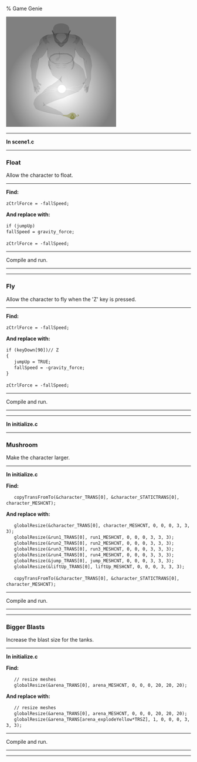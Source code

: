 % Game Genie

![](genie.png)

---

**In scene1.c**

---

### Float

Allow the character to float.  

---

**Find:**

~~~ {.c}
zCtrlForce = -fallSpeed;
~~~

**And replace with:**

~~~ {.c}
if (jumpUp)
fallSpeed = gravity_force;

zCtrlForce = -fallSpeed;
~~~

---

Compile and run.

---

---

### Fly

Allow the character to fly when the 'Z' key is pressed.  

---

**Find:**

~~~ {.c}
zCtrlForce = -fallSpeed;
~~~

**And replace with:**

~~~ {.c}
if (keyDown[90])// Z
{
   jumpUp = TRUE;
   fallSpeed = -gravity_force;
}

zCtrlForce = -fallSpeed;
~~~

---

Compile and run.

---

---

**In initialize.c**

---

### Mushroom

Make the character larger.  

---

**In initialize.c**

**Find:**

~~~ {.c}
   copyTransFromTo(&character_TRANS[0], &character_STATICTRANS[0], character_MESHCNT);
~~~

**And replace with:**

~~~ {.c}
   globalResize(&character_TRANS[0], character_MESHCNT, 0, 0, 0, 3, 3, 3);
   globalResize(&run1_TRANS[0], run1_MESHCNT, 0, 0, 0, 3, 3, 3);
   globalResize(&run2_TRANS[0], run2_MESHCNT, 0, 0, 0, 3, 3, 3);
   globalResize(&run3_TRANS[0], run3_MESHCNT, 0, 0, 0, 3, 3, 3);
   globalResize(&run4_TRANS[0], run4_MESHCNT, 0, 0, 0, 3, 3, 3);
   globalResize(&jump_TRANS[0], jump_MESHCNT, 0, 0, 0, 3, 3, 3);
   globalResize(&liftUp_TRANS[0], liftUp_MESHCNT, 0, 0, 0, 3, 3, 3);
   
   copyTransFromTo(&character_TRANS[0], &character_STATICTRANS[0], character_MESHCNT);
~~~

---

Compile and run.

---

---

### Bigger Blasts

Increase the blast size for the tanks.  

---

**In initialize.c**

**Find:**

~~~ {.c}
   // resize meshes
   globalResize(&arena_TRANS[0], arena_MESHCNT, 0, 0, 0, 20, 20, 20);
~~~

**And replace with:**

~~~ {.c}
   // resize meshes
   globalResize(&arena_TRANS[0], arena_MESHCNT, 0, 0, 0, 20, 20, 20);
   globalResize(&arena_TRANS[arena_explodeYellow*TRSZ], 1, 0, 0, 0, 3, 3, 3);
~~~

---

Compile and run.

---

---

